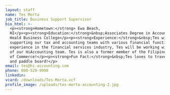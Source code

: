 ```yaml
---
layout: staff
name: Tes Morta
job_title: Business Support Supervisor
bio_html: >-
  <p><strong>Hometown:</strong> Ewa Beach,
  HI</p><p><strong>Education:</strong>&nbsp;Associates Degree in Accounting,
  Heald Business College</p><p><strong>Experience:</strong>&nbsp;Tes will be
  supporting our tax and accounting teams with various financial functions. With
  experience in the financial services industry, Tes will be working with much
  of our HiAccounting team. Tes is also a former member of the Filipino Chambers
  of Commerce!</p><p><strong>Fun Fact:</strong>&nbsp;Tes loves to travel, hike
  and paddle board!</p>
email: tes@hi-accounting.com
phone: 808-529-9990
linkedin:
vcard: /downloads/Tes-Morta.vcf
profile_image: /uploads/tes-morta-accounting-2.jpg
---
```

